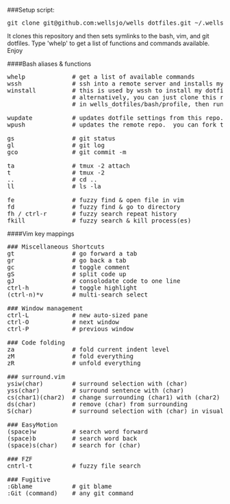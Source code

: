 ###Setup script:
<pre>
git clone git@github.com:wellsjo/wells_dotfiles.git ~/.wells_dotfiles && source ~/.wells_dotfiles/bash/profile && wells_install
</pre>

It clones this repository and then sets symlinks to the bash, vim, and git dotfiles.  Type 'whelp' to get a list of functions and commands available.  Enjoy

####Bash aliases & functions
<pre>
whelp             # get a list of available commands
wssh              # ssh into a remote server and installs my dotfile setup from this repository
winstall          # this is used by wssh to install my dotfiles upon entering a remote machine.
                  # alternatively, you can just clone this repository, source the profile located
                  # in wells_dotfiles/bash/profile, then run winstall.  This is explained above.

wupdate           # updates dotfile settings from this repo.  optionally just updates locally.
wpush             # updates the remote repo.  you can fork this and go nuts, if you'd like.

gs                # git status
gl                # git log
gco               # git commit -m

ta                # tmux -2 attach
t                 # tmux -2
..                # cd ..
ll                # ls -la

fe                # fuzzy find & open file in vim
fd                # fuzzy find & go to directory
fh / ctrl-r       # fuzzy search repeat history
fkill             # fuzzy search & kill process(es)
</pre>

####Vim key mappings
<pre>
### Miscellaneous Shortcuts
gt                # go forward a tab
gr                # go back a tab
gc                # toggle comment
gS                # split code up
gJ                # consolodate code to one line
ctrl-h            # toggle highlight
(ctrl-n)*v        # multi-search select

### Window management
ctrl-L            # new auto-sized pane
ctrl-O            # next window
ctrl-P            # previous window

### Code folding
za                # fold current indent level
zM                # fold everything
zR                # unfold everything

### surround.vim
ysiw(char)        # surround selection with (char)
yss(char)         # surround sentence with (char)
cs(char1)(char2)  # change surrounding (char1) with (char2)
ds(char)          # remove (char) from surrounding
S(char)           # surround selection with (char) in visual mode

### EasyMotion
(space)w          # search word forward
(space)b          # search word back
(space)s(char)    # search for (char)

### FZF
cntrl-t           # fuzzy file search

### Fugitive
:Gblame           # git blame
:Git (command)    # any git command
</pre>
